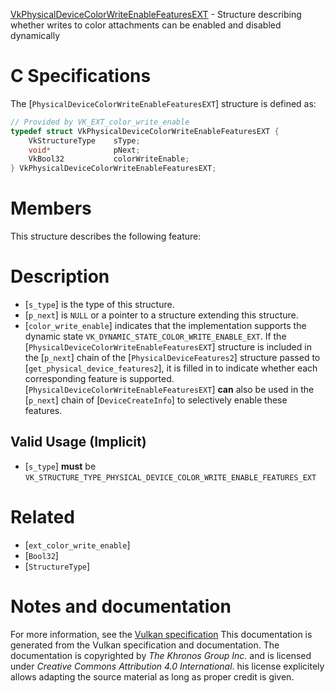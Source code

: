 [VkPhysicalDeviceColorWriteEnableFeaturesEXT](https://www.khronos.org/registry/vulkan/specs/1.3-extensions/man/html/VkPhysicalDeviceColorWriteEnableFeaturesEXT.html) - Structure describing whether writes to color attachments can be enabled and disabled dynamically

# C Specifications
The [`PhysicalDeviceColorWriteEnableFeaturesEXT`] structure is defined
as:
```c
// Provided by VK_EXT_color_write_enable
typedef struct VkPhysicalDeviceColorWriteEnableFeaturesEXT {
    VkStructureType    sType;
    void*              pNext;
    VkBool32           colorWriteEnable;
} VkPhysicalDeviceColorWriteEnableFeaturesEXT;
```

# Members
This structure describes the following feature:

# Description
- [`s_type`] is the type of this structure.
- [`p_next`] is `NULL` or a pointer to a structure extending this structure.
- [`color_write_enable`] indicates that the implementation supports the dynamic state `VK_DYNAMIC_STATE_COLOR_WRITE_ENABLE_EXT`.
If the [`PhysicalDeviceColorWriteEnableFeaturesEXT`] structure is included in the [`p_next`] chain of the
[`PhysicalDeviceFeatures2`] structure passed to
[`get_physical_device_features2`], it is filled in to indicate whether each
corresponding feature is supported.
[`PhysicalDeviceColorWriteEnableFeaturesEXT`] **can**  also be used in the [`p_next`] chain of
[`DeviceCreateInfo`] to selectively enable these features.
## Valid Usage (Implicit)
-  [`s_type`] **must**  be `VK_STRUCTURE_TYPE_PHYSICAL_DEVICE_COLOR_WRITE_ENABLE_FEATURES_EXT`

# Related
- [`ext_color_write_enable`]
- [`Bool32`]
- [`StructureType`]

# Notes and documentation
For more information, see the [Vulkan specification](https://www.khronos.org/registry/vulkan/specs/1.3-extensions/html/vkspec.html)
This documentation is generated from the Vulkan specification and documentation.
The documentation is copyrighted by *The Khronos Group Inc.* and is licensed under *Creative Commons Attribution 4.0 International*.
his license explicitely allows adapting the source material as long as proper credit is given.
        